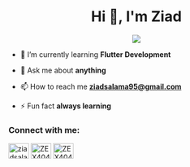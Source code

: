 <h1 align="center">Hi 👋, I'm Ziad</h1>

<p align="center">
  <a href="https://github.com/ziadsalama95/README.md"><img src="https://readme-typing-svg.herokuapp.com?lines=Flutter+Developer;Aspiring+Learner&center=true&width=500&height=50"></a>
</p>

- 🌱 I’m currently learning **Flutter Development**

- 💬 Ask me about **anything**

- 📫 How to reach me **ziadsalama95@gmail.com**

- ⚡ Fun fact **always learning**

<h3 align="left">Connect with me:</h3>
<p align="left">
<a href="https://linkedin.com/in/ziadsalama/" target="blank"><img align="center" src="https://raw.githubusercontent.com/rahuldkjain/github-profile-readme-generator/master/src/images/icons/Social/linked-in-alt.svg" alt="ziadsalama" height="30" width="40" /></a>
<a href="https://fb.com/ZEX404" target="blank"><img align="center" src="https://raw.githubusercontent.com/rahuldkjain/github-profile-readme-generator/master/src/images/icons/Social/facebook.svg" alt="ZEX404" height="30" width="40" /></a>
<a href="https://www.youtube.com/@ZEX404" target="blank"><img align="center" src="https://raw.githubusercontent.com/rahuldkjain/github-profile-readme-generator/master/src/images/icons/Social/youtube.svg" alt="ZEX404" height="30" width="40" /></a>
